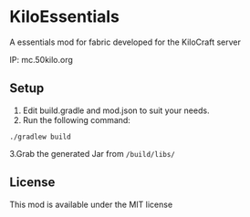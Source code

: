 # KiloEssentials
A essentials mod for fabric developed for the KiloCraft server

IP: mc.50kilo.org

## Setup

1. Edit build.gradle and mod.json to suit your needs.
2. Run the following command:
```
./gradlew build
```
3.Grab the generated Jar from `/build/libs/` 
## License

This mod is available under the MIT license
